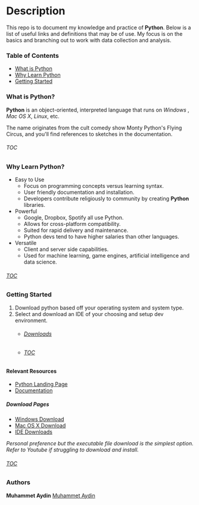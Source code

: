 # Description
This repo is to document my knowledge and practice of **Python**. Below is a list of useful links and definitions that may be of use. My focus is on the basics and branching out to work with data collection and analysis. 

### <a id="toc"></a>Table of Contents
   * [What is Python](#what)
   * [Why Learn Python](#why)
   * [Getting Started](#start)
   
### <a id="what"></a>What is Python?
**Python** is an object-oriented, interpreted language that runs on *Windows* , *Mac OS X*, *Linux*, etc.<br />

The name originates from the cult comedy show Monty Python's Flying Circus, and you'll find references to sketches in the documentation.<br />

###### [TOC](#toc)

### <a id="why"></a>Why Learn Python?
* Easy to Use 
    * Focus on programming concepts versus learning syntax.
    * User friendly documentation and installation.
    * Developers contribute religiously to community by creating **Python** libraries.
* Powerful
    * Google, Dropbox, Spotify all use Python.
    * Allows for cross-platform compatibility.
    * Suited for rapid delivery and maintenance. 
    * Python devs tend to have higher salaries than other languages.
* Versatile
    * Client and server side capabilities.
    * Used for machine learning, game engines, artificial intelligence and data science.
    
 ###### [TOC](#toc)
### <a id="start"></a>Getting Started
1. Download python based off your operating system and system type.
2. Select and download an IDE of your choosing and setup dev environment.
    * ###### [Downloads](#downloads)  
    * ###### [TOC](#toc)

#### Relevant Resources
   * [Python Landing Page](https://www.python.org/)
   * [Documentation](https://www.python.org/doc/)
 
 ##### <a id="downloads"></a>Download Pages
   * [Windows Download](https://www.python.org/downloads/windows/)
   * [Mac OS X Download](https://www.python.org/downloads/mac-osx/)
   * [IDE Downloads](https://www.guru99.com/python-ide-code-editor.html)
   
 *Personal preference but the executable file download is the simplest option.*   
 *Refer to Youtube if struggling to download and install.*
   
###### [TOC](#toc)

### Authors
**Muhammet Aydin** [Muhammet Aydin](https://github.com/muhammeta7)
